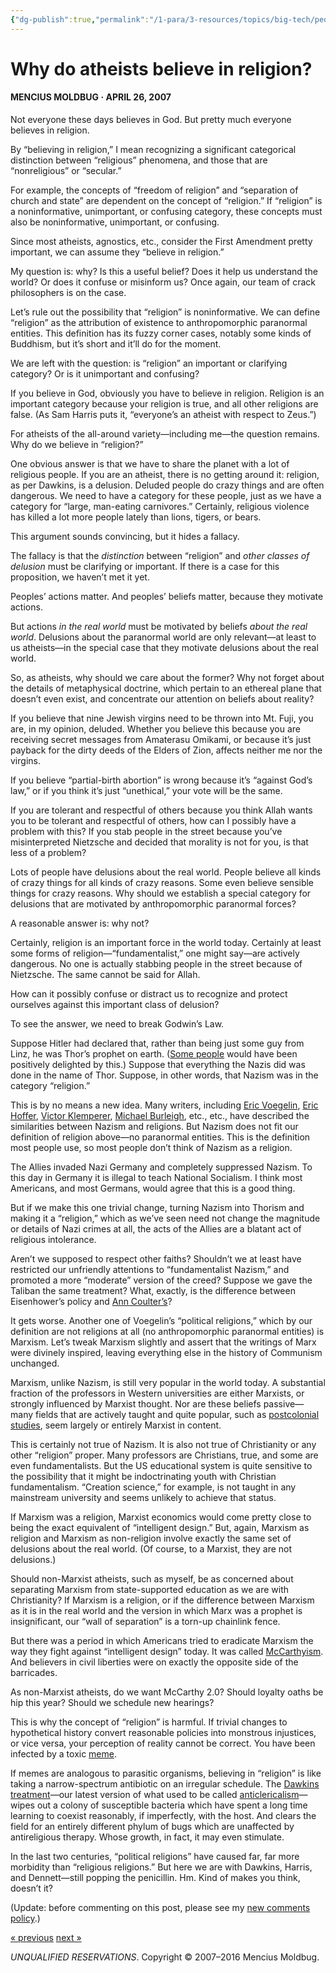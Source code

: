 ```yaml
---
{"dg-publish":true,"permalink":"/1-para/3-resources/topics/big-tech/people/curtis-yarvin/mencius-moldbug/why-do-atheists-believe-in-religion/","tags":["Yarvin"],"noteIcon":""}
---
```



# Why do atheists believe in religion?

#### MENCIUS MOLDBUG **·** APRIL 26, 2007

Not everyone these days believes in God. But pretty much everyone believes in religion.

By “believing in religion,” I mean recognizing a significant categorical distinction between “religious” phenomena, and those that are “nonreligious” or “secular.”

For example, the concepts of “freedom of religion” and “separation of church and state” are dependent on the concept of “religion.” If “religion” is a noninformative, unimportant, or confusing category, these concepts must also be noninformative, unimportant, or confusing.

Since most atheists, agnostics, etc., consider the First Amendment pretty important, we can assume they “believe in religion.”

My question is: why? Is this a useful belief? Does it help us understand the world? Or does it confuse or misinform us? Once again, our team of crack philosophers is on the case.

Let’s rule out the possibility that “religion” is noninformative. We can define “religion” as the attribution of existence to anthropomorphic paranormal entities. This definition has its fuzzy corner cases, notably some kinds of Buddhism, but it’s short and it’ll do for the moment.

We are left with the question: is “religion” an important or clarifying category? Or is it unimportant and confusing?

If you believe in God, obviously you have to believe in religion. Religion is an important category because your religion is true, and all other religions are false. (As Sam Harris puts it, “everyone’s an atheist with respect to Zeus.”)

For atheists of the all-around variety—including me—the question remains. Why do we believe in “religion?”

One obvious answer is that we have to share the planet with a lot of religious people. If you are an atheist, there is no getting around it: religion, as per Dawkins, is a delusion. Deluded people do crazy things and are often dangerous. We need to have a category for these people, just as we have a category for “large, man-eating carnivores.” Certainly, religious violence has killed a lot more people lately than lions, tigers, or bears.

This argument sounds convincing, but it hides a fallacy.

The fallacy is that the _distinction_ between “religion” and _other classes of delusion_ must be clarifying or important. If there is a case for this proposition, we haven’t met it yet.

Peoples’ actions matter. And peoples’ beliefs matter, because they motivate actions.

But actions _in the real world_ must be motivated by beliefs _about the real world_. Delusions about the paranormal world are only relevant—at least to us atheists—in the special case that they motivate delusions about the real world.

So, as atheists, why should we care about the former? Why not forget about the details of metaphysical doctrine, which pertain to an ethereal plane that doesn’t even exist, and concentrate our attention on beliefs about reality?

If you believe that nine Jewish virgins need to be thrown into Mt. Fuji, you are, in my opinion, deluded. Whether you believe this because you are receiving secret messages from Amaterasu Omikami, or because it’s just payback for the dirty deeds of the Elders of Zion, affects neither me nor the virgins.

If you believe “partial-birth abortion” is wrong because it’s “against God’s law,” or if you think it’s just “unethical,” your vote will be the same.

If you are tolerant and respectful of others because you think Allah wants you to be tolerant and respectful of others, how can I possibly have a problem with this? If you stab people in the street because you’ve misinterpreted Nietzsche and decided that morality is not for you, is that less of a problem?

Lots of people have delusions about the real world. People believe all kinds of crazy things for all kinds of crazy reasons. Some even believe sensible things for crazy reasons. Why should we establish a special category for delusions that are motivated by anthropomorphic paranormal forces?

A reasonable answer is: why not?

Certainly, religion is an important force in the world today. Certainly at least some forms of religion—“fundamentalist,” one might say—are actively dangerous. No one is actually stabbing people in the street because of Nietzsche. The same cannot be said for Allah.

How can it possibly confuse or distract us to recognize and protect ourselves against this important class of delusion?

To see the answer, we need to break Godwin’s Law.

Suppose Hitler had declared that, rather than being just some guy from Linz, he was Thor’s prophet on earth. ([Some people](https://en.wikipedia.org/Thule_Society) would have been positively delighted by this.) Suppose that everything the Nazis did was done in the name of Thor. Suppose, in other words, that Nazism was in the category “religion.”

This is by no means a new idea. Many writers, including [Eric Voegelin](https://en.wikipedia.org/wiki/Political_religion), [Eric Hoffer](https://en.wikipedia.org/wiki/Eric_Hoffer), [Victor Klemperer](https://en.wikipedia.org/wiki/Victor_Klemperer), [Michael Burleigh](https://en.wikipedia.org/wiki/Michael_Burleigh), etc., etc., have described the similarities between Nazism and religions. But Nazism does not fit our definition of religion above—no paranormal entities. This is the definition most people use, so most people don’t think of Nazism as a religion.

The Allies invaded Nazi Germany and completely suppressed Nazism. To this day in Germany it is illegal to teach National Socialism. I think most Americans, and most Germans, would agree that this is a good thing.

But if we make this one trivial change, turning Nazism into Thorism and making it a “religion,” which as we’ve seen need not change the magnitude or details of Nazi crimes at all, the acts of the Allies are a blatant act of religious intolerance.

Aren’t we supposed to respect other faiths? Shouldn’t we at least have restricted our unfriendly attentions to “fundamentalist Nazism,” and promoted a more “moderate” version of the creed? Suppose we gave the Taliban the same treatment? What, exactly, is the difference between Eisenhower’s policy and [Ann Coulter’s](http://www.nationalreview.com/coulter/coulter.shtml)?

It gets worse. Another one of Voegelin’s “political religions,” which by our definition are not religions at all (no anthropomorphic paranormal entities) is Marxism. Let’s tweak Marxism slightly and assert that the writings of Marx were divinely inspired, leaving everything else in the history of Communism unchanged.

Marxism, unlike Nazism, is still very popular in the world today. A substantial fraction of the professors in Western universities are either Marxists, or strongly influenced by Marxist thought. Nor are these beliefs passive—many fields that are actively taught and quite popular, such as [postcolonial studies](https://en.wikipedia.org/wiki/Postcolonialism), seem largely or entirely Marxist in content.

This is certainly not true of Nazism. It is also not true of Christianity or any other “religion” proper. Many professors are Christians, true, and some are even fundamentalists. But the US educational system is quite sensitive to the possibility that it might be indoctrinating youth with Christian fundamentalism. “Creation science,” for example, is not taught in any mainstream university and seems unlikely to achieve that status.

If Marxism was a religion, Marxist economics would come pretty close to being the exact equivalent of “intelligent design.” But, again, Marxism as religion and Marxism as non-religion involve exactly the same set of delusions about the real world. (Of course, to a Marxist, they are not delusions.)

Should non-Marxist atheists, such as myself, be as concerned about separating Marxism from state-supported education as we are with Christianity? If Marxism is a religion, or if the difference between Marxism as it is in the real world and the version in which Marx was a prophet is insignificant, our “wall of separation” is a torn-up chainlink fence.

But there was a period in which Americans tried to eradicate Marxism the way they fight against “intelligent design” today. It was called [McCarthyism](https://en.wikipedia.org/wiki/Mccarthyism). And believers in civil liberties were on exactly the opposite side of the barricades.

As non-Marxist atheists, do we want McCarthy 2.0? Should loyalty oaths be hip this year? Should we schedule new hearings?

This is why the concept of “religion” is harmful. If trivial changes to hypothetical history convert reasonable policies into monstrous injustices, or vice versa, your perception of reality cannot be correct. You have been infected by a toxic [meme](https://en.wikipedia.org/wiki/Meme).

If memes are analogous to parasitic organisms, believing in “religion” is like taking a narrow-spectrum antibiotic on an irregular schedule. The [Dawkins treatment](https://en.wikipedia.org/wiki/God_delusion)—our latest version of what used to be called [anticlericalism](https://en.wikipedia.org/wiki/Anticlericalism)—wipes out a colony of susceptible bacteria which have spent a long time learning to coexist reasonably, if imperfectly, with the host. And clears the field for an entirely different phylum of bugs which are unaffected by antireligious therapy. Whose growth, in fact, it may even stimulate.

In the last two centuries, “political religions” have caused far, far more morbidity than “religious religions.” But here we are with Dawkins, Harris, and Dennett—still popping the penicillin. Hm. Kind of makes you think, doesn’t it?

(Update: before commenting on this post, please see my [new comments policy](https://www.unqualified-reservations.org/2007/04/my-new-comments-policy/).)

[« previous](https://www.unqualified-reservations.org/2007/04/case-against-democracy-ten-red-pills/) [next »](https://www.unqualified-reservations.org/2007/04/improper-political-influence-over/)

_UNQUALIFIED RESERVATIONS_. Copyright © 2007–2016 Mencius Moldbug.